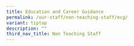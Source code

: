 ```yaml
---
title: Education and Career Guidance
permalink: /our-staff/non-teaching-staff/ecg/
variant: tiptap
description: ""
third_nav_title: Non Teaching Staff
---
```

<p></p>